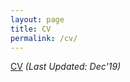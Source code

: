 ```yaml
---
layout: page
title: CV
permalink: /cv/
---
```


[CV](https://drive.google.com/file/d/1-0iPkLseQ9JWkUPJSXWFbo1C3gnG5tmf/view) _(Last Updated: Dec'19)_